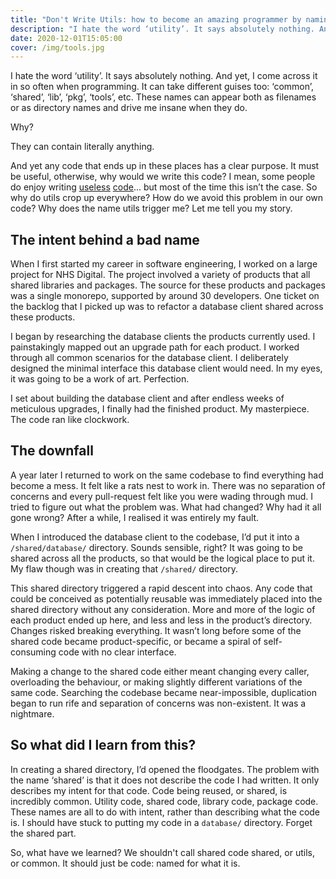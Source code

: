 ```yaml
---
title: "Don't Write Utils: how to become an amazing programmer by naming carefully"
description: "I hate the word ‘utility’. It says absolutely nothing. And yet, I come across it in so often when programming. It can take different guises too: ‘common’, ‘shared’, ‘lib’, ‘pkg’, ‘tools’, etc. These names can appear both as filenames or as directory names and drive me insane when they do."
date: 2020-12-01T15:05:00
cover: /img/tools.jpg
---
```


I hate the word ‘utility’. It says absolutely nothing. And yet, I come across it in so often when programming. It can take different guises too: ‘common’, ‘shared’, ‘lib’, ‘pkg’, ‘tools’, etc. These names can appear both as filenames or as directory names and drive me insane when they do.

Why?

They can contain literally anything.

And yet any code that ends up in these places has a clear purpose. It must be useful, otherwise, why would we write this code? I mean, some people do enjoy writing [useless](https://github.com/EnterpriseQualityCoding/FizzBuzzEnterpriseEdition) [code](http://www.muppetlabs.com/~breadbox/bf/)... but most of the time this isn’t the case. So why do utils crop up everywhere? How do we avoid this problem in our own code? Why does the name utils trigger me? Let me tell you my story.

## The intent behind a bad name

When I first started my career in software engineering, I worked on a large project for NHS Digital. The project involved a variety of products that all shared libraries and packages. The source for these products and packages was a single monorepo, supported by around 30 developers. One ticket on the backlog that I picked up was to refactor a database client shared across these products.

I began by researching the database clients the products currently used. I painstakingly mapped out an upgrade path for each product. I worked through all common scenarios for the database client. I deliberately designed the minimal interface this database client would need. In my eyes, it was going to be a work of art. Perfection.

I set about building the database client and after endless weeks of meticulous upgrades, I finally had the finished product. My masterpiece. The code ran like clockwork.

## The downfall

A year later I returned to work on the same codebase to find everything had become a mess. It felt like a rats nest to work in. There was no separation of concerns and every pull-request felt like you were wading through mud. I tried to figure out what the problem was. What had changed? Why had it all gone wrong? After a while, I realised it was entirely my fault.

When I introduced the database client to the codebase, I’d put it into a `/shared/database/` directory. Sounds sensible, right? It was going to be shared across all the products, so that would be the logical place to put it. My flaw though was in creating that `/shared/` directory.

This shared directory triggered a rapid descent into chaos. Any code that could be conceived as potentially reusable was immediately placed into the shared directory without any consideration. More and more of the logic of each product ended up here, and less and less in the product’s directory. Changes risked breaking everything. It wasn’t long before some of the shared code became product-specific, or became a spiral of self-consuming code with no clear interface.

Making a change to the shared code either meant changing every caller, overloading the behaviour, or making slightly different variations of the same code. Searching the codebase became near-impossible, duplication began to run rife and separation of concerns was non-existent. It was a nightmare.

## So what did I learn from this?

In creating a shared directory, I’d opened the floodgates. The problem with the name ‘shared’ is that it does not describe the code I had written. It only describes my intent for that code. Code being reused, or shared, is incredibly common. Utility code, shared code, library code, package code. These names are all to do with intent, rather than describing what the code is. I should have stuck to putting my code in a `database/` directory. Forget the shared part.

So, what have we learned? We shouldn't call shared code shared, or utils, or common. It should just be code: named for what it is.
